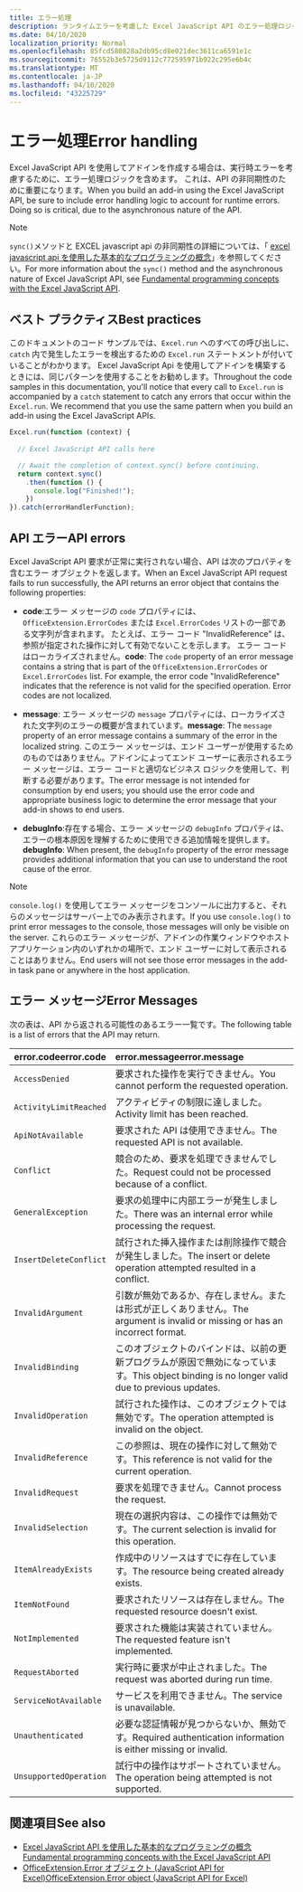 ```yaml
---
title: エラー処理
description: ランタイムエラーを考慮した Excel JavaScript API のエラー処理ロジックについて説明します。
ms.date: 04/10/2020
localization_priority: Normal
ms.openlocfilehash: 85fcd580828a2db95cd8e021dec3611ca6591e1c
ms.sourcegitcommit: 76552b3e5725d9112c772595971b922c295e6b4c
ms.translationtype: MT
ms.contentlocale: ja-JP
ms.lasthandoff: 04/10/2020
ms.locfileid: "43225729"
---
```

# <a name="error-handling"></a><span data-ttu-id="9ccb7-103">エラー処理</span><span class="sxs-lookup"><span data-stu-id="9ccb7-103">Error handling</span></span>

<span data-ttu-id="9ccb7-p101">Excel JavaScript API を使用してアドインを作成する場合は、実行時エラーを考慮するために、エラー処理ロジックを含めます。 これは、API の非同期性のために重要になります。</span><span class="sxs-lookup"><span data-stu-id="9ccb7-p101">When you build an add-in using the Excel JavaScript API, be sure to include error handling logic to account for runtime errors. Doing so is critical, due to the asynchronous nature of the API.</span></span>

> [!NOTE]
> <span data-ttu-id="9ccb7-106">`sync()`メソッドと EXCEL javascript api の非同期性の詳細については、「 [excel javascript api を使用した基本的なプログラミングの概念](excel-add-ins-core-concepts.md)」を参照してください。</span><span class="sxs-lookup"><span data-stu-id="9ccb7-106">For more information about the `sync()` method and the asynchronous nature of Excel JavaScript API, see [Fundamental programming concepts with the Excel JavaScript API](excel-add-ins-core-concepts.md).</span></span>

## <a name="best-practices"></a><span data-ttu-id="9ccb7-107">ベスト プラクティス</span><span class="sxs-lookup"><span data-stu-id="9ccb7-107">Best practices</span></span>

<span data-ttu-id="9ccb7-p102">このドキュメントのコード サンプルでは、`Excel.run` へのすべての呼び出しに、`catch` 内で発生したエラーを検出するための `Excel.run` ステートメントが付いていることがわかります。 Excel JavaScript Api を使用してアドインを構築するときには、同じパターンを使用することをお勧めします。</span><span class="sxs-lookup"><span data-stu-id="9ccb7-p102">Throughout the code samples in this documentation, you'll notice that every call to `Excel.run` is accompanied by a `catch` statement to catch any errors that occur within the `Excel.run`. We recommend that you use the same pattern when you build an add-in using the Excel JavaScript APIs.</span></span>

```js
Excel.run(function (context) {
  
  // Excel JavaScript API calls here

  // Await the completion of context.sync() before continuing.
  return context.sync()
    .then(function () {
      console.log("Finished!");
    })
}).catch(errorHandlerFunction);
```

## <a name="api-errors"></a><span data-ttu-id="9ccb7-110">API エラー</span><span class="sxs-lookup"><span data-stu-id="9ccb7-110">API errors</span></span>

<span data-ttu-id="9ccb7-111">Excel JavaScript API 要求が正常に実行されない場合、API は次のプロパティを含むエラー オブジェクトを返します。</span><span class="sxs-lookup"><span data-stu-id="9ccb7-111">When an Excel JavaScript API request fails to run successfully, the API returns an error object that contains the following properties:</span></span>

- <span data-ttu-id="9ccb7-p103">**code**:エラー メッセージの `code` プロパティには、`OfficeExtension.ErrorCodes` または `Excel.ErrorCodes` リストの一部である文字列が含まれます。 たとえば、エラー コード "InvalidReference" は、参照が指定された操作に対して有効でないことを示します。 エラー コードはローカライズされません。</span><span class="sxs-lookup"><span data-stu-id="9ccb7-p103">**code**:  The `code` property of an error message contains a string that is part of the `OfficeExtension.ErrorCodes` or `Excel.ErrorCodes` list. For example, the error code "InvalidReference" indicates that the reference is not valid for the specified operation. Error codes are not localized.</span></span>

- <span data-ttu-id="9ccb7-115">**message**: エラー メッセージの `message` プロパティには、ローカライズされた文字列のエラーの概要が含まれています。</span><span class="sxs-lookup"><span data-stu-id="9ccb7-115">**message**: The `message` property of an error message contains a summary of the error in the localized string.</span></span> <span data-ttu-id="9ccb7-116">このエラー メッセージは、エンド ユーザーが使用するためのものではありません。アドインによってエンド ユーザーに表示されるエラー メッセージは、エラー コードと適切なビジネス ロジックを使用して、判断する必要があります。</span><span class="sxs-lookup"><span data-stu-id="9ccb7-116">The error message is not intended for consumption by end users; you should use the error code and appropriate business logic to determine the error message that your add-in shows to end users.</span></span>

- <span data-ttu-id="9ccb7-117">**debugInfo**:存在する場合、エラー メッセージの `debugInfo` プロパティは、エラーの根本原因を理解するために使用できる追加情報を提供します。</span><span class="sxs-lookup"><span data-stu-id="9ccb7-117">**debugInfo**: When present, the `debugInfo` property of the error message provides additional information that you can use to understand the root cause of the error.</span></span>

> [!NOTE]
> <span data-ttu-id="9ccb7-118">`console.log()` を使用してエラー メッセージをコンソールに出力すると、それらのメッセージはサーバー上でのみ表示されます。</span><span class="sxs-lookup"><span data-stu-id="9ccb7-118">If you use `console.log()` to print error messages to the console, those messages will only be visible on the server.</span></span> <span data-ttu-id="9ccb7-119">これらのエラー メッセージが、アドインの作業ウィンドウやホスト アプリケーション内のいずれかの場所で、エンド ユーザーに対して表示されることはありません。</span><span class="sxs-lookup"><span data-stu-id="9ccb7-119">End users will not see those error messages in the add-in task pane or anywhere in the host application.</span></span>

## <a name="error-messages"></a><span data-ttu-id="9ccb7-120">エラー メッセージ</span><span class="sxs-lookup"><span data-stu-id="9ccb7-120">Error Messages</span></span>

<span data-ttu-id="9ccb7-121">次の表は、API から返される可能性のあるエラー一覧です。</span><span class="sxs-lookup"><span data-stu-id="9ccb7-121">The following table is a list of errors that the API may return.</span></span>

|<span data-ttu-id="9ccb7-122">error.code</span><span class="sxs-lookup"><span data-stu-id="9ccb7-122">error.code</span></span> | <span data-ttu-id="9ccb7-123">error.message</span><span class="sxs-lookup"><span data-stu-id="9ccb7-123">error.message</span></span> |
|:----------|:--------------|
|`AccessDenied` |<span data-ttu-id="9ccb7-124">要求された操作を実行できません。</span><span class="sxs-lookup"><span data-stu-id="9ccb7-124">You cannot perform the requested operation.</span></span>|
|`ActivityLimitReached`|<span data-ttu-id="9ccb7-125">アクティビティの制限に達しました。</span><span class="sxs-lookup"><span data-stu-id="9ccb7-125">Activity limit has been reached.</span></span>|
|`ApiNotAvailable`|<span data-ttu-id="9ccb7-126">要求された API は使用できません。</span><span class="sxs-lookup"><span data-stu-id="9ccb7-126">The requested API is not available.</span></span>|
|`Conflict`|<span data-ttu-id="9ccb7-127">競合のため、要求を処理できませんでした。</span><span class="sxs-lookup"><span data-stu-id="9ccb7-127">Request could not be processed because of a conflict.</span></span>|
|`GeneralException`|<span data-ttu-id="9ccb7-128">要求の処理中に内部エラーが発生しました。</span><span class="sxs-lookup"><span data-stu-id="9ccb7-128">There was an internal error while processing the request.</span></span>|
|`InsertDeleteConflict`|<span data-ttu-id="9ccb7-129">試行された挿入操作または削除操作で競合が発生しました。</span><span class="sxs-lookup"><span data-stu-id="9ccb7-129">The insert or delete operation attempted resulted in a conflict.</span></span>|
|`InvalidArgument` |<span data-ttu-id="9ccb7-130">引数が無効であるか、存在しません。または形式が正しくありません。</span><span class="sxs-lookup"><span data-stu-id="9ccb7-130">The argument is invalid or missing or has an incorrect format.</span></span>|
|`InvalidBinding`  |<span data-ttu-id="9ccb7-131">このオブジェクトのバインドは、以前の更新プログラムが原因で無効になっています。</span><span class="sxs-lookup"><span data-stu-id="9ccb7-131">This object binding is no longer valid due to previous updates.</span></span>|
|`InvalidOperation`|<span data-ttu-id="9ccb7-132">試行された操作は、このオブジェクトでは無効です。</span><span class="sxs-lookup"><span data-stu-id="9ccb7-132">The operation attempted is invalid on the object.</span></span>|
|`InvalidReference`|<span data-ttu-id="9ccb7-133">この参照は、現在の操作に対して無効です。</span><span class="sxs-lookup"><span data-stu-id="9ccb7-133">This reference is not valid for the current operation.</span></span>|
|`InvalidRequest`  |<span data-ttu-id="9ccb7-134">要求を処理できません。</span><span class="sxs-lookup"><span data-stu-id="9ccb7-134">Cannot process the request.</span></span>|
|`InvalidSelection`|<span data-ttu-id="9ccb7-135">現在の選択内容は、この操作では無効です。</span><span class="sxs-lookup"><span data-stu-id="9ccb7-135">The current selection is invalid for this operation.</span></span>|
|`ItemAlreadyExists`|<span data-ttu-id="9ccb7-136">作成中のリソースはすでに存在しています。</span><span class="sxs-lookup"><span data-stu-id="9ccb7-136">The resource being created already exists.</span></span>|
|`ItemNotFound` |<span data-ttu-id="9ccb7-137">要求されたリソースは存在しません。</span><span class="sxs-lookup"><span data-stu-id="9ccb7-137">The requested resource doesn't exist.</span></span>|
|`NotImplemented`  |<span data-ttu-id="9ccb7-138">要求された機能は実装されていません。</span><span class="sxs-lookup"><span data-stu-id="9ccb7-138">The requested feature isn't implemented.</span></span>|
|`RequestAborted`|<span data-ttu-id="9ccb7-139">実行時に要求が中止されました。</span><span class="sxs-lookup"><span data-stu-id="9ccb7-139">The request was aborted during run time.</span></span>|
|`ServiceNotAvailable`|<span data-ttu-id="9ccb7-140">サービスを利用できません。</span><span class="sxs-lookup"><span data-stu-id="9ccb7-140">The service is unavailable.</span></span>|
|`Unauthenticated` |<span data-ttu-id="9ccb7-141">必要な認証情報が見つからないか、無効です。</span><span class="sxs-lookup"><span data-stu-id="9ccb7-141">Required authentication information is either missing or invalid.</span></span>|
|`UnsupportedOperation`|<span data-ttu-id="9ccb7-142">試行中の操作はサポートされていません。</span><span class="sxs-lookup"><span data-stu-id="9ccb7-142">The operation being attempted is not supported.</span></span>|

## <a name="see-also"></a><span data-ttu-id="9ccb7-143">関連項目</span><span class="sxs-lookup"><span data-stu-id="9ccb7-143">See also</span></span>

- [<span data-ttu-id="9ccb7-144">Excel JavaScript API を使用した基本的なプログラミングの概念</span><span class="sxs-lookup"><span data-stu-id="9ccb7-144">Fundamental programming concepts with the Excel JavaScript API</span></span>](excel-add-ins-core-concepts.md)
- [<span data-ttu-id="9ccb7-145">OfficeExtension.Error オブジェクト (JavaScript API for Excel)</span><span class="sxs-lookup"><span data-stu-id="9ccb7-145">OfficeExtension.Error object (JavaScript API for Excel)</span></span>](/javascript/api/office/officeextension.error)
